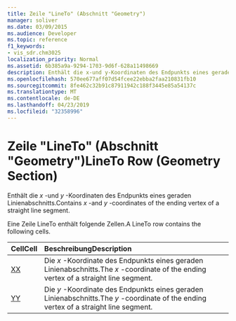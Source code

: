 ```yaml
---
title: Zeile "LineTo" (Abschnitt "Geometry")
manager: soliver
ms.date: 03/09/2015
ms.audience: Developer
ms.topic: reference
f1_keywords:
- vis_sdr.chm3025
localization_priority: Normal
ms.assetid: 6b385a9a-9294-1703-9d6f-628a11498669
description: Enthält die x-und y-Koordinaten des Endpunkts eines geraden Linienabschnitts.
ms.openlocfilehash: 570ee677aff07d54fcee22ebba2faa210831fb10
ms.sourcegitcommit: 8fe462c32b91c87911942c188f3445e85a54137c
ms.translationtype: MT
ms.contentlocale: de-DE
ms.lasthandoff: 04/23/2019
ms.locfileid: "32358996"
---
```

# <a name="lineto-row-geometry-section"></a><span data-ttu-id="ca477-103">Zeile "LineTo" (Abschnitt "Geometry")</span><span class="sxs-lookup"><span data-stu-id="ca477-103">LineTo Row (Geometry Section)</span></span>

<span data-ttu-id="ca477-104">Enthält die *x* -und *y* -Koordinaten des Endpunkts eines geraden Linienabschnitts.</span><span class="sxs-lookup"><span data-stu-id="ca477-104">Contains  *x*  -and  *y*  -coordinates of the ending vertex of a straight line segment.</span></span> 
  
<span data-ttu-id="ca477-105">Eine Zeile LineTo enthält folgende Zellen.</span><span class="sxs-lookup"><span data-stu-id="ca477-105">A LineTo row contains the following cells.</span></span>
  
|<span data-ttu-id="ca477-106">**Cell**</span><span class="sxs-lookup"><span data-stu-id="ca477-106">**Cell**</span></span>|<span data-ttu-id="ca477-107">**Beschreibung**</span><span class="sxs-lookup"><span data-stu-id="ca477-107">**Description**</span></span>|
|:-----|:-----|
|[<span data-ttu-id="ca477-108">X</span><span class="sxs-lookup"><span data-stu-id="ca477-108">X</span></span>](x-cell-geometry-section.md) <br/> |<span data-ttu-id="ca477-109">Die *x* -Koordinate des Endpunkts eines geraden Linienabschnitts.</span><span class="sxs-lookup"><span data-stu-id="ca477-109">The  *x*  -coordinate of the ending vertex of a straight line segment.</span></span>  <br/> |
|[<span data-ttu-id="ca477-110">Y</span><span class="sxs-lookup"><span data-stu-id="ca477-110">Y</span></span>](y-cell-geometry-section.md) <br/> |<span data-ttu-id="ca477-111">Die *y* -Koordinate des Endpunkts eines geraden Linienabschnitts.</span><span class="sxs-lookup"><span data-stu-id="ca477-111">The  *y*  -coordinate of the ending vertex of a straight line segment.</span></span>  <br/> |
   

